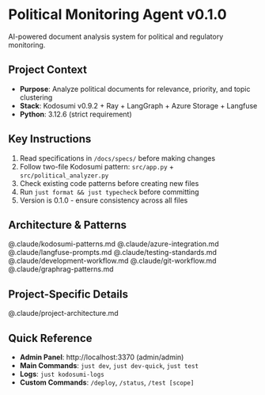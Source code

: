 # Political Monitoring Agent v0.1.0

AI-powered document analysis system for political and regulatory monitoring.

## Project Context
- **Purpose**: Analyze political documents for relevance, priority, and topic clustering
- **Stack**: Kodosumi v0.9.2 + Ray + LangGraph + Azure Storage + Langfuse
- **Python**: 3.12.6 (strict requirement)

## Key Instructions
1. Read specifications in `/docs/specs/` before making changes
2. Follow two-file Kodosumi pattern: `src/app.py` + `src/political_analyzer.py`
3. Check existing code patterns before creating new files
4. Run `just format && just typecheck` before committing
5. Version is 0.1.0 - ensure consistency across all files

## Architecture & Patterns
@.claude/kodosumi-patterns.md
@.claude/azure-integration.md
@.claude/langfuse-prompts.md
@.claude/testing-standards.md
@.claude/development-workflow.md
@.claude/git-workflow.md
@.claude/graphrag-patterns.md

## Project-Specific Details
@.claude/project-architecture.md

## Quick Reference
- **Admin Panel**: http://localhost:3370 (admin/admin)
- **Main Commands**: `just dev`, `just dev-quick`, `just test`
- **Logs**: `just kodosumi-logs`
- **Custom Commands**: `/deploy`, `/status`, `/test [scope]`
